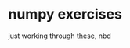 # numpy exercises

just working through [these](https://www.machinelearningplus.com/101-numpy-exercises-python/), nbd
